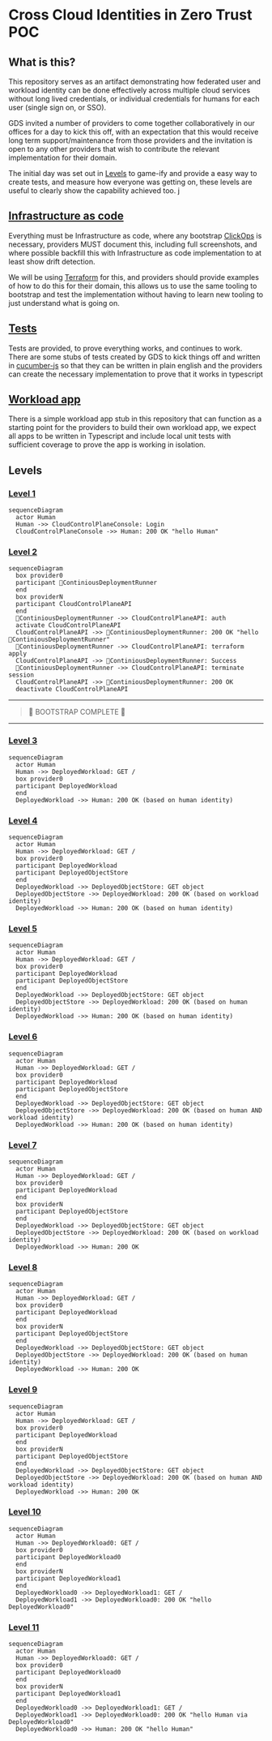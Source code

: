 # Cross Cloud Identities in Zero Trust POC

## What is this?
This repository serves as an artifact demonstrating how federated user and workload identity can be done effectively across multiple cloud services without long lived credentials, or individual credentials for humans for each user (single sign on, or SSO).

GDS invited a number of providers to come together collaboratively in our offices for a day to kick this off, with an expectation that this would receive long term support/maintenance from those providers and the invitation is open to any other providers that wish to contribute the relevant implementation for their domain.

The initial day was set out in [Levels](#levels) to game-ify and provide a easy way to create tests, and measure how everyone was getting on, these levels are useful to clearly show the capability achieved too. j

## [Infrastructure as code](./iac/)

Everything must be Infrastructure as code, where any bootstrap [ClickOps](https://en.wiktionary.org/wiki/ClickOps) is necessary, providers MUST document this, including full screenshots, and where possible backfill this with Infrastructure as code implementation to at least show drift detection.

We will be using [Terraform](https://www.terraform.io/) for this, and providers should provide examples of how to do this for their domain, this allows us to use the same tooling to bootstrap and test the implementation without having to learn new tooling to just understand what is going on.

## [Tests](./e2e_test/)

Tests are provided, to prove everything works, and continues to work.
There are some stubs of tests created by GDS to kick things off and written in [cucumber-js](https://cucumber.io/docs/guides/overview) so that they can be written in plain english and the providers can create the necessary implementation to prove that it works in typescript

## [Workload app](./workload/)
There is a simple workload app stub in this repository that can function as a starting point for the providers to build their own workload app, we expect all apps to be written in Typescript and include local unit tests with sufficient coverage to prove the app is working in isolation. 


## Levels

### [Level 1](e2e_test/features/level1.feature)

```mermaid
sequenceDiagram
  actor Human
  Human ->> CloudControlPlaneConsole: Login
  CloudControlPlaneConsole ->> Human: 200 OK "hello Human"
```

### [Level 2](e2e_test/features/level2.feature)

```mermaid
sequenceDiagram
  box provider0
  participant 🤖ContiniousDeploymentRunner
  end
  box providerN
  participant CloudControlPlaneAPI
  end
  🤖ContiniousDeploymentRunner ->> CloudControlPlaneAPI: auth
  activate CloudControlPlaneAPI
  CloudControlPlaneAPI ->> 🤖ContiniousDeploymentRunner: 200 OK "hello 🤖ContiniousDeploymentRunner"
  🤖ContiniousDeploymentRunner ->> CloudControlPlaneAPI: terraform apply
  CloudControlPlaneAPI ->> 🤖ContiniousDeploymentRunner: Success
  🤖ContiniousDeploymentRunner ->> CloudControlPlaneAPI: terminate session
  CloudControlPlaneAPI ->> 🤖ContiniousDeploymentRunner: 200 OK
  deactivate CloudControlPlaneAPI
```

---
> 🎉 BOOTSTRAP COMPLETE 🎉
---

### [Level 3](e2e_test/features/level3.feature)

```mermaid
sequenceDiagram
  actor Human
  Human ->> DeployedWorkload: GET /
  box provider0
  participant DeployedWorkload
  end
  DeployedWorkload ->> Human: 200 OK (based on human identity)
```


### [Level 4](e2e_test/features/level4.feature)

```mermaid
sequenceDiagram
  actor Human
  Human ->> DeployedWorkload: GET /
  box provider0
  participant DeployedWorkload
  participant DeployedObjectStore
  end
  DeployedWorkload ->> DeployedObjectStore: GET object
  DeployedObjectStore ->> DeployedWorkload: 200 OK (based on workload identity)
  DeployedWorkload ->> Human: 200 OK (based on human identity)
```

### [Level 5](e2e_test/features/level5.feature)

```mermaid
sequenceDiagram
  actor Human
  Human ->> DeployedWorkload: GET /
  box provider0
  participant DeployedWorkload
  participant DeployedObjectStore
  end
  DeployedWorkload ->> DeployedObjectStore: GET object
  DeployedObjectStore ->> DeployedWorkload: 200 OK (based on human identity)
  DeployedWorkload ->> Human: 200 OK (based on human identity)
```


### [Level 6](e2e_test/features/level6.feature)

```mermaid
sequenceDiagram
  actor Human
  Human ->> DeployedWorkload: GET /
  box provider0
  participant DeployedWorkload
  participant DeployedObjectStore
  end
  DeployedWorkload ->> DeployedObjectStore: GET object
  DeployedObjectStore ->> DeployedWorkload: 200 OK (based on human AND workload identity)
  DeployedWorkload ->> Human: 200 OK (based on human identity)
```

### [Level 7](e2e_test/features/level7.feature)

```mermaid
sequenceDiagram
  actor Human
  Human ->> DeployedWorkload: GET /
  box provider0
  participant DeployedWorkload
  end
  box providerN
  participant DeployedObjectStore
  end
  DeployedWorkload ->> DeployedObjectStore: GET object
  DeployedObjectStore ->> DeployedWorkload: 200 OK (based on workload identity)
  DeployedWorkload ->> Human: 200 OK
```

### [Level 8](e2e_test/features/level8.feature)

```mermaid
sequenceDiagram
  actor Human
  Human ->> DeployedWorkload: GET /
  box provider0
  participant DeployedWorkload
  end
  box providerN
  participant DeployedObjectStore
  end
  DeployedWorkload ->> DeployedObjectStore: GET object
  DeployedObjectStore ->> DeployedWorkload: 200 OK (based on human identity)
  DeployedWorkload ->> Human: 200 OK
```

### [Level 9](e2e_test/features/level9.feature)

```mermaid
sequenceDiagram
  actor Human
  Human ->> DeployedWorkload: GET /
  box provider0
  participant DeployedWorkload
  end
  box providerN
  participant DeployedObjectStore
  end
  DeployedWorkload ->> DeployedObjectStore: GET object
  DeployedObjectStore ->> DeployedWorkload: 200 OK (based on human AND workload identity)
  DeployedWorkload ->> Human: 200 OK
```


### [Level 10](e2e_test/features/level10.feature)

```mermaid
sequenceDiagram
  actor Human
  Human ->> DeployedWorkload0: GET /
  box provider0
  participant DeployedWorkload0
  end
  box providerN
  participant DeployedWorkload1
  end
  DeployedWorkload0 ->> DeployedWorkload1: GET /
  DeployedWorkload1 ->> DeployedWorkload0: 200 OK "hello DeployedWorkload0"
```

### [Level 11](e2e_test/features/level11.feature)

```mermaid
sequenceDiagram
  actor Human
  Human ->> DeployedWorkload0: GET /
  box provider0
  participant DeployedWorkload0
  end
  box providerN
  participant DeployedWorkload1
  end
  DeployedWorkload0 ->> DeployedWorkload1: GET /
  DeployedWorkload1 ->> DeployedWorkload0: 200 OK "hello Human via DeployedWorkload0"
  DeployedWorkload0 ->> Human: 200 OK "hello Human"
```
